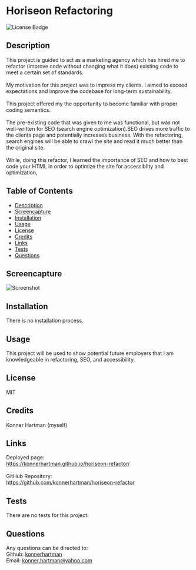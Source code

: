# Horiseon Refactoring
  ![License Badge](https://img.shields.io/badge/License-MIT-green.svg)
  
  ## Description
  This project is guided to act as a marketing agency which has hired me to refactor (improve code without changing what it does) existing code to meet a certain set of standards. 
  <br/>
  <br/>
  My motivation for this project was to impress my clients. I aimed to exceed expectations and improve the codebase for long-term sustainability. 
  <br/>
  <br/>
  This project offered my the opportunity to become familiar with proper coding semantics.
  <br/>
  <br/>
  The pre-existing code that was given to me was functional, but was not well-written for SEO (search engine optimization).SEO drives more traffic to the clients page and potentially increases business. With the refactoring, search engines will be able to crawl the site and read it much better than the original site. 
  <br/>
  <br/>
  While, doing this refactor, I learned the importance of SEO and how to best code your HTML in order to optimize the site for accessiblity and optimization,
  
  ## Table of Contents
  - [Description](#)
  - [Screencapture](#screencapture)
  - [Installation](#installation)
  - [Usage](#usage)
  - [License](#license)
  - [Credits](#credits)
  - [Links](#links)
  - [Tests](#tests)
  - [Questions](#questions)
  
  ## Screencapture
  ![Screenshot](./assets/images/Horiseon-Refactor-Screenshot.png)

  ## Installation
  There is no installation process.
  
  ## Usage
  This project will be used to show potential future employers that I am knowledgeable in refactoring, SEO, and accessibility. 
  
  ## License
  MIT
  
  ## Credits
  Konner Hartman (myself)

  ## Links
  Deployed page: 
  </br>
  https://konnerhartman.github.io/horiseon-refactor/
  </br>
  </br>
  GitHub Repository:
  </br>
  https://github.com/konnerhartman/horiseon-refactor
  
  ## Tests
  There are no tests for this project.
  
  ## Questions
  Any questions can be directed to:
  <br/>
  Github: [konnerhartman](https://github.com/konnerhartman)
  <br/>
  Email: konner.hartman@yahoo.com
